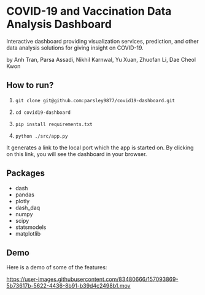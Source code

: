 # COVID-19 and Vaccination Data Analysis Dashboard

Interactive dashboard providing visualization services, prediction, and other data analysis solutions for giving insight on COVID-19.

by Anh Tran, Parsa Assadi, Nikhil Karnwal, Yu Xuan, Zhuofan Li, Dae Cheol Kwon

## How to run?

1. `git clone git@github.com:parsley9877/covid19-dashboard.git`

2. `cd covid19-dashboard`
3. `pip install requirements.txt`
4. `python ./src/app.py`

It generates a link to the local port which the app is started on. By clicking on this link, you will see the dashboard in your browser.

## Packages
- dash
- pandas
- plotly
- dash_daq
- numpy
- scipy
- statsmodels
- matplotlib

## Demo

Here is a demo of some of the features:

https://user-images.githubusercontent.com/83480666/157093869-5b73617b-5622-4436-8b91-b39d4c2498b1.mov

